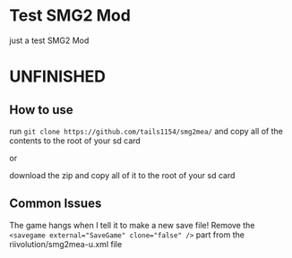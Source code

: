 # Test SMG2 Mod


just a test SMG2 Mod

# UNFINISHED

## How to use


run `git clone https://github.com/tails1154/smg2mea/` and copy all of the contents to the root of your sd card


or


download the zip and copy all of it to the root of your sd card


## Common Issues

The game hangs when I tell it to make a new save file!
Remove the `<savegame external="SaveGame" clone="false" />` part from the riivolution/smg2mea-u.xml file
